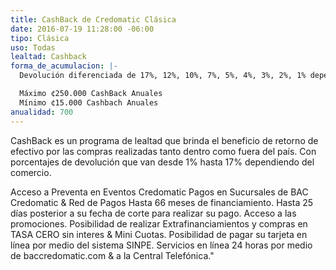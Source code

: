 ```yaml
---
title: CashBack de Credomatic Clásica
date: 2016-07-19 11:28:00 -06:00
tipo: Clásica
uso: Todas
lealtad: Cashback
forma_de_acumulacion: |-
  Devolución diferenciada de 17%, 12%, 10%, 7%, 5%, 4%, 3%, 2%, 1% dependiendo del comercio. Conozca los comercios en www.baccredomatic.com

  Máximo ¢250.000 CashBack Anuales
  Mínimo ¢15.000 Cashbach Anuales
anualidad: 700
---
```


CashBack es un programa de lealtad que brinda el beneficio de retorno de efectivo por las compras realizadas tanto dentro como fuera del país. Con porcentajes de devolución que van desde 1% hasta 17% dependiendo del comercio.

Acceso a Preventa en Eventos Credomatic
Pagos en Sucursales de BAC Credomatic & Red de Pagos
Hasta 66 meses de financiamiento.
Hasta 25 días posterior a su fecha de corte para realizar su pago.
Acceso a las promociones.
Posibilidad de realizar Extrafinanciamientos y compras en TASA CERO sin interes & Mini Cuotas.
Posibilidad de pagar su tarjeta en línea por medio del sistema SINPE.
Servicios en línea 24 horas por medio de baccredomatic.com & a la Central Telefónica."		